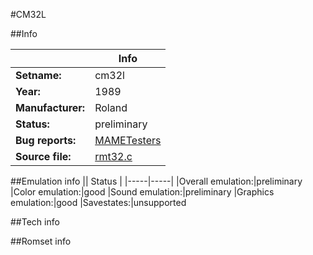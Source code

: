 #CM32L

##Info

||Info|
|-----|-----|
|**Setname:**|cm32l
|**Year:**|1989
|**Manufacturer:**|Roland
|**Status:**|preliminary
|**Bug reports:**|[MAMETesters](http://mametesters.org/view_all_set.php?type=1&temporary=y&search=rmt32.c)
|**Source file:**|[rmt32.c](https://github.com/mamedev/mame/blob/master/src/mess/drivers/rmt32.c)

##Emulation info
|| Status |
|-----|-----|
|Overall emulation:|preliminary
|Color emulation:|good
|Sound emulation:|preliminary
|Graphics emulation:|good
|Savestates:|unsupported

##Tech info

##Romset info

<!--- START OF EDITED COMMENT DO NOT TOUCH TEXT ABOVE-->
